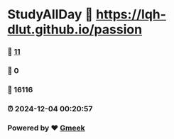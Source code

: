 # StudyAllDay :link: https://lqh-dlut.github.io/passion 
### :page_facing_up: [11](https://lqh-dlut.github.io/passion/tag.html) 
### :speech_balloon: 0 
### :hibiscus: 16116 
### :alarm_clock: 2024-12-04 00:20:57 
### Powered by :heart: [Gmeek](https://github.com/Meekdai/Gmeek)
